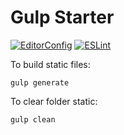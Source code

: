 # Gulp Starter

[![EditorConfig](https://github.com/nunjuck/gulp-starter/workflows/EditorConfig/badge.svg)](https://github.com/nunjuck/gulp-starter/actions?query=workflow%3AEditorConfig)
[![ESLint](https://github.com/nunjuck/gulp-starter/workflows/ESLint/badge.svg)](https://github.com/nunjuck/gulp-starter/actions?query=workflow%3AESLint)


To build static files:

    gulp generate

To clear folder static:

    gulp clean
